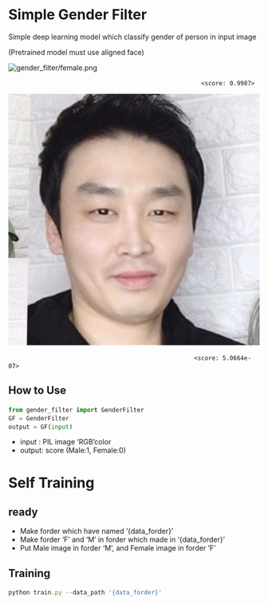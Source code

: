 # Simple Gender Filter

Simple deep learning model which classify gender of person in input image

(Pretrained model must use aligned face)

![gender_filter/female.png](Simple%20Gender%20Filter%20e648b46fe30d4291ad6254d7e61847e3/female.png)

                                                          <score: 0.9987>

![](./gender_filter/male.png)

                                                        <score: 5.0664e-07>

## How to Use

```python
from gender_filter import GenderFilter
GF = GenderFilter
output = GF(input)
```

- input : PIL image ‘RGB’color
- output: score (Male:1, Female:0)

# Self Training

## ready

- Make forder which have named ’{data_forder}’
- Make forder ‘F’ and ‘M’ in forder which made in ‘{data_forder}’
- Put Male image in forder ‘M’, and Female image in forder ’F’

## Training

```jsx
python train.py --data_path '{data_forder}'
```
